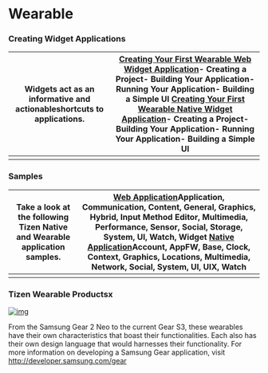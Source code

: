 # Wearable

### Creating Widget Applications

| Widgets act as an informative and actionableshortcuts to applications. | [Creating Your First Wearable Web Widget Application](https://developer.tizen.org/development/getting-started/web-application/creating-your-first-tizen-wearable-web-widget-application)- Creating a Project- Building Your Application- Running Your Application- Building a Simple UI [Creating Your First Wearable Native Widget Application](https://developer.tizen.org/development/getting-started/native-application/creating-your-first-tizen-wearable-native-widget-application)- Creating a Project- Building Your Application- Running Your Application- Building a Simple UI |
| ---------------------------------------- | ---------------------------------------- |
|                                          |                                          |

 

### Samples

| Take a look at the following Tizen Native and Wearable application samples. | [Web Application](https://developer.tizen.org/development/sample/native)Application, Communication, Content, General, Graphics, Hybrid, Input Method Editor, Multimedia, Performance, Sensor, Social, Storage, System, UI, Watch, Widget [Native Application](https://developer.tizen.org/development/sample/native)Account, AppFW, Base, Clock, Context, Graphics, Locations, Multimedia, Network, Social, System, UI, UIX, Watch |
| ---------------------------------------- | ---------------------------------------- |
|                                          |                                          |

 

### Tizen Wearable Productsx

[![img](https://developer.tizen.org/sites/default/files/images/profile_wearable_devices.png)](./media/profile_wearable_devices-880x203.png)



From the Samsung Gear 2 Neo to the current Gear S3, these wearables have their own characteristics that boast their functionalities. Each also has their own design language that would harnesses their functionality.
For more information on developing a Samsung Gear application, visit http://developer.samsung.com/gear

